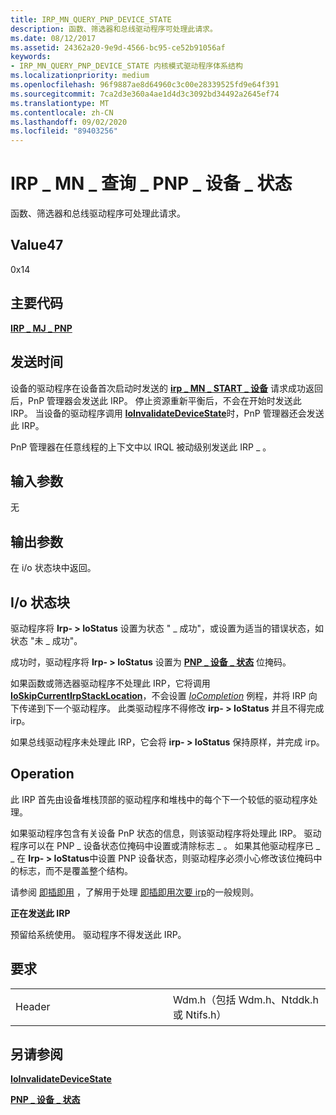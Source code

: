 ```yaml
---
title: IRP_MN_QUERY_PNP_DEVICE_STATE
description: 函数、筛选器和总线驱动程序可处理此请求。
ms.date: 08/12/2017
ms.assetid: 24362a20-9e9d-4566-bc95-ce52b91056af
keywords:
- IRP_MN_QUERY_PNP_DEVICE_STATE 内核模式驱动程序体系结构
ms.localizationpriority: medium
ms.openlocfilehash: 96f9887ae8d64960c3c00e28339525fd9e64f391
ms.sourcegitcommit: 7ca2d3e360a4ae1d4d3c3092bd34492a2645ef74
ms.translationtype: MT
ms.contentlocale: zh-CN
ms.lasthandoff: 09/02/2020
ms.locfileid: "89403256"
---
```

# <a name="irp_mn_query_pnp_device_state"></a>IRP \_ MN \_ 查询 \_ PNP \_ 设备 \_ 状态


函数、筛选器和总线驱动程序可处理此请求。

## <a name="value47"></a>Value47

0x14

<a name="major-code"></a>主要代码
----------

[**IRP \_ MJ \_ PNP**](irp-mj-pnp.md)

<a name="when-sent"></a>发送时间
---------

设备的驱动程序在设备首次启动时发送的 [**irp \_ MN \_ START \_ 设备**](irp-mn-start-device.md) 请求成功返回后，PnP 管理器会发送此 IRP。 停止资源重新平衡后，不会在开始时发送此 IRP。 当设备的驱动程序调用 [**IoInvalidateDeviceState**](/windows-hardware/drivers/ddi/wdm/nf-wdm-ioinvalidatedevicestate)时，PnP 管理器还会发送此 IRP。

PnP 管理器在任意线程的上下文中以 IRQL 被动级别发送此 IRP \_ 。

## <a name="input-parameters"></a>输入参数


无

## <a name="output-parameters"></a>输出参数


在 i/o 状态块中返回。

## <a name="io-status-block"></a>I/o 状态块


驱动程序将 **Irp- &gt; IoStatus** 设置为状态 " \_ 成功"，或设置为适当的错误状态，如状态 "未 \_ 成功"。

成功时，驱动程序将 **Irp- &gt; IoStatus** 设置为 [**PNP \_ 设备 \_ 状态**](./handling-an-irp-mn-surprise-removal-request.md#about-pnp_device_state) 位掩码。


如果函数或筛选器驱动程序不处理此 IRP，它将调用 [**IoSkipCurrentIrpStackLocation**](./mm-bad-pointer.md)，不会设置 [*IoCompletion*](/windows-hardware/drivers/ddi/wdm/nc-wdm-io_completion_routine) 例程，并将 IRP 向下传递到下一个驱动程序。 此类驱动程序不得修改 **irp- &gt; IoStatus** 并且不得完成 irp。

如果总线驱动程序未处理此 IRP，它会将 **irp- &gt; IoStatus** 保持原样，并完成 irp。

<a name="operation"></a>Operation
---------

此 IRP 首先由设备堆栈顶部的驱动程序和堆栈中的每个下一个较低的驱动程序处理。

如果驱动程序包含有关设备 PnP 状态的信息，则该驱动程序将处理此 IRP。 驱动程序可以在 PNP \_ 设备状态位掩码中设置或清除标志 \_ 。 如果其他驱动程序已 \_ \_ 在 **Irp- &gt; IoStatus**中设置 PNP 设备状态，则驱动程序必须小心修改该位掩码中的标志，而不是覆盖整个结构。

请参阅 [即插即用](https://docs.microsoft.com/windows-hardware/drivers/kernel/implementing-plug-and-play) ，了解用于处理 [即插即用次要 irp](plug-and-play-minor-irps.md)的一般规则。

**正在发送此 IRP**

预留给系统使用。 驱动程序不得发送此 IRP。

<a name="requirements"></a>要求
------------

<table>
<colgroup>
<col width="50%" />
<col width="50%" />
</colgroup>
<tbody>
<tr class="odd">
<td><p>Header</p></td>
<td>Wdm.h（包括 Wdm.h、Ntddk.h 或 Ntifs.h）</td>
</tr>
</tbody>
</table>

## <a name="see-also"></a>另请参阅


[**IoInvalidateDeviceState**](/windows-hardware/drivers/ddi/wdm/nf-wdm-ioinvalidatedevicestate)

[**PNP \_ 设备 \_ 状态**](./handling-an-irp-mn-surprise-removal-request.md#about-pnp_device_state)